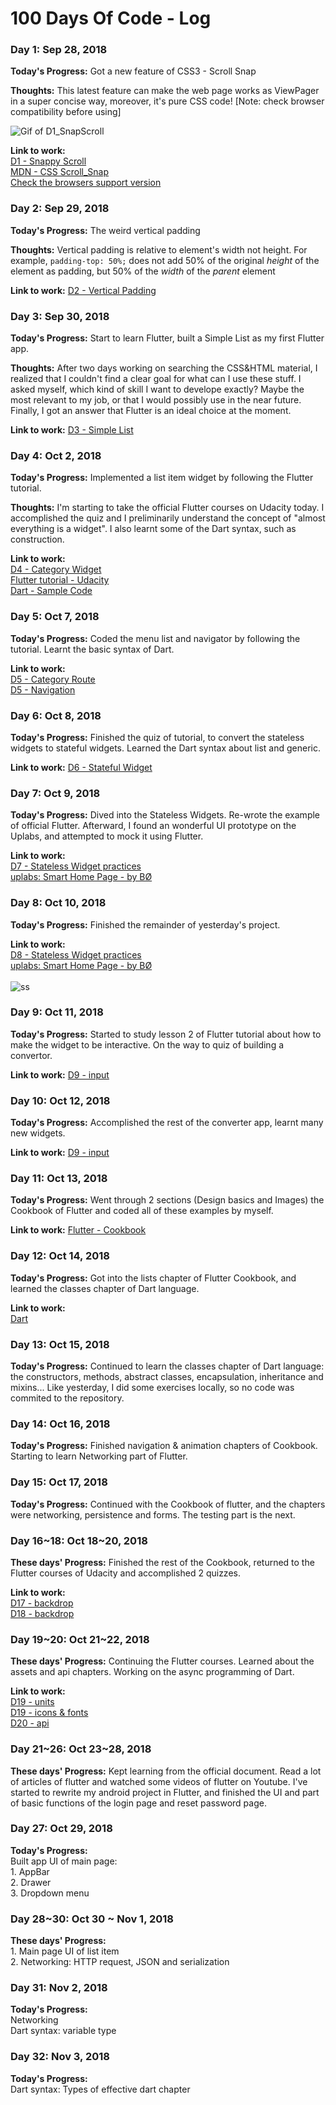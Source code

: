 # 100 Days Of Code - Log

### Day 1: Sep 28, 2018 


**Today's Progress:** Got a new feature of CSS3 - Scroll Snap

**Thoughts:** This latest feature can make the web page works as ViewPager in a super concise way, moreover, it's pure CSS code! [Note: check browser compatibility before using]

![Gif of D1_SnapScroll](./screenshots/d1-scroll_snap.gif)

**Link to work:** 
<br> [D1 - Snappy Scroll](./CSS/D1-SnappyScroll.html)
<br> [MDN - CSS Scroll_Snap](https://developer.mozilla.org/en-US/docs/Web/CSS/CSS_Scroll_Snap)
<br> [Check the browsers support version](https://caniuse.com/#search=scroll-snap)

### Day 2: Sep 29, 2018 


**Today's Progress:** The weird vertical padding

**Thoughts:** Vertical padding is relative to element's width not height. For example, `padding-top: 50%;` does not add 50% of the original *height* of the element as padding, but 50% of the *width* of the *parent* element


**Link to work:** [D2 - Vertical Padding](./codebase/CSS/D2-VerticalPadding.html)


### Day 3: Sep 30, 2018

**Today's Progress:** Start to learn Flutter, built a Simple List as my first Flutter app.

**Thoughts:** After two days working on searching the CSS&HTML material, I realized that I couldn't find a clear goal for what can I use these stuff. I asked myself, which kind of skill I want to develope exactly? Maybe the most relevant to my job, or that I would possibly use in the near future. Finally, I got an answer that Flutter is an ideal choice at the moment.

**Link to work:** [D3 - Simple List](./codebase/Flutter/simplelist)


### Day 4: Oct 2, 2018

**Today's Progress:** Implemented a list item widget by following the Flutter tutorial.

**Thoughts:** I'm starting to take the official Flutter courses on Udacity today. I accomplished the quiz and I preliminarily understand the concept of "almost everything is a widget". I also learnt some of the Dart syntax, such as construction.

**Link to work:** 
<br> [D4 - Category Widget](./codebase/Flutter/task_02_category_widget)
<br> [Flutter tutorial - Udacity](https://classroom.udacity.com/courses/ud905)
<br> [Dart - Sample Code](https://www.dartlang.org/samples)


### Day 5: Oct 7, 2018

**Today's Progress:** Coded the menu list and navigator by following the tutorial. Learnt the basic syntax of Dart.

**Link to work:** 
<br> [D5 - Category Route](./codebase/Flutter/task_03_category_route)
<br> [D5 - Navigation](./codebase/Flutter/task_04_navigation)


### Day 6: Oct 8, 2018

**Today's Progress:** Finished the quiz of tutorial, to convert the stateless widgets to stateful widgets. Learned the Dart syntax about list and generic.

**Link to work:** [D6 - Stateful Widget](./codebase/Flutter/task_05_stateful_widgets)

### Day 7: Oct 9, 2018

**Today's Progress:** Dived into the Stateless Widgets. Re-wrote the example of official Flutter. Afterward, I found an wonderful UI prototype on the Uplabs, and attempted to mock it using Flutter.

**Link to work:**
<br> [D7 - Stateless Widget practices](./codebase/Flutter/mock_static_ui)
<br> [uplabs: Smart Home Page - by BØ](https://www.uplabs.com/posts/smart-home-page-interface)

### Day 8: Oct 10, 2018

**Today's Progress:** Finished the remainder of yesterday's project.

**Link to work:**
<br> [D8 - Stateless Widget practices](./codebase/Flutter/mock_static_ui)
<br> [uplabs: Smart Home Page - by BØ](https://www.uplabs.com/posts/smart-home-page-interface)
<br>
<br>
![ss](./screenshots/ss01.png)

### Day 9: Oct 11, 2018

**Today's Progress:** Started to study lesson 2 of Flutter tutorial about how to make the widget to be interactive. On the way to quiz of building a convertor.

**Link to work:** [D9 - input](./codebase/Flutter/task_06_input)


### Day 10: Oct 12, 2018

**Today's Progress:** Accomplished the rest of the converter app,  learnt many new widgets.

**Link to work:** [D9 - input](./codebase/Flutter/task_06_input)


### Day 11: Oct 13, 2018

**Today's Progress:** Went through 2 sections (Design basics and Images) the Cookbook of Flutter and coded all of these examples by myself.

**Link to work:** [Flutter - Cookbook](https://flutter.io/cookbook/)


### Day 12: Oct 14, 2018

**Today's Progress:** Got into the lists chapter of Flutter Cookbook, and learned the classes chapter of Dart language.

**Link to work:**
<br> [Dart](https://www.dartlang.org/guides/language/language-tour#initializer-list)


### Day 13: Oct 15, 2018

**Today's Progress:** Continued to learn the classes chapter of Dart language: the constructors, methods, abstract classes, encapsulation, inheritance and mixins...
Like yesterday, I did some exercises locally, so no code was commited to the repository.


### Day 14: Oct 16, 2018

**Today's Progress:** Finished navigation & animation chapters of Cookbook. Starting to learn Networking part of Flutter.

### Day 15: Oct 17, 2018

**Today's Progress:** Continued with the Cookbook of flutter, and the chapters were networking, persistence and forms. The testing part is the next.

### Day 16~18: Oct 18~20, 2018

**These days' Progress:** Finished the rest of the Cookbook, returned to the Flutter courses of Udacity and accomplished 2 quizzes.

**Link to work:**
<br> [D17 - backdrop](./codebase/Flutter/task_07_backdrop)
<br> [D18 - backdrop](./codebase/Flutter/task_08_responsive)

### Day 19~20: Oct 21~22, 2018

**These days' Progress:** Continuing the Flutter courses. Learned about the assets and api chapters. Working on the async programming of Dart.

**Link to work:**
<br> [D19 - units](./codebase/Flutter/task_09_units)
<br> [D19 - icons & fonts](./codebase/Flutter/task_10_icons_fonts)
<br> [D20 - api](./codebase/Flutter/task_11_api)


### Day 21~26: Oct 23~28, 2018

**These days' Progress:** Kept learning from the official document. Read a lot of articles of flutter and watched some videos of flutter on Youtube. I've started to rewrite my android project in Flutter, and finished the UI and part of basic functions of the login page and reset password page.


### Day 27: Oct 29, 2018

**Today's Progress:** 
<br>Built app UI of main page: 
<br>1. AppBar
<br>2. Drawer
<br>3. Dropdown menu


### Day 28~30: Oct 30 ~ Nov 1, 2018

**These days' Progress:**
<br> 1. Main page UI of list item
<br> 2. Networking: HTTP request, JSON and serialization

### Day 31: Nov 2, 2018

**Today's Progress:**
<br> Networking
<br> Dart syntax: variable type 

### Day 32: Nov 3, 2018

**Today's Progress:**
<br> Dart syntax: Types of effective dart chapter